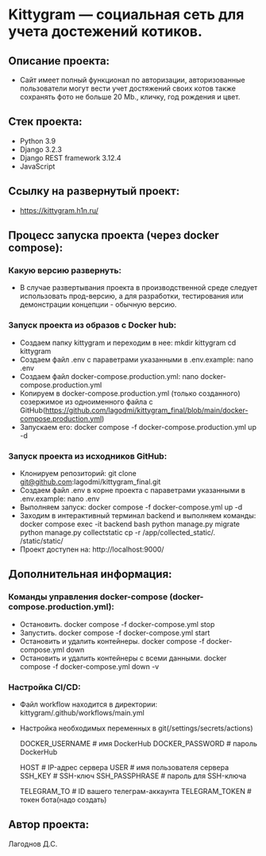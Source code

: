 # Kittygram — социальная сеть для учета достежений котиков.
## Описание проекта:
- Сайт имеет полный функционал по авторизации, авторизованные пользователи могут вести учет достяжений своих котов также сохранять фото не больше 20 Mb., кличку, год рождения и цвет.
## Стек проекта:
- Python 3.9
- Django 3.2.3
- Django REST framework 3.12.4
- JavaScript
## Cсылку на развернутый проект:
- https://kittygram.h1n.ru/
## Процесс запуска проекта (через docker compose):
### Какую версию развернуть:
- В случае развертывания проекта в производственной среде следует использовать прод-версию, а для разработки, тестирования или демонстрации концепции - обычную версию.
### Запуск проекта из образов с Docker hub:
- Создаем папку kittygram и переходим в нее:
    mkdir kittygram
    cd kittygram
- Создаем файл .env c параветрами указанными в .env.example:
    nano .env
- Создаем файл docker-compose.production.yml:
    nano docker-compose.production.yml
- Копируем в docker-compose.production.yml (только созданного) созержимое из одноименного файла с   GitHub(https://github.com/lagodmi/kittygram_final/blob/main/docker-compose.production.yml)
- Запускаем его:
    docker compose -f docker-compose.production.yml up -d
### Запуск проекта из исходников GitHub:
- Клонируем репозиторий:
    git clone git@github.com:lagodmi/kittygram_final.git
- Создаем файл .env в корне проекта c параветрами указанными в .env.example:
    nano .env
- Выполняем запуск:
    docker compose -f docker-compose.yml up -d
- Заходим в интерактивный терминал backend и выполняем команды:
    docker compose exec -it backend bash
        python manage.py migrate
        python manage.py collectstatic
        cp -r /app/collected_static/. /static/static/
- Проект доступен на:
    http://localhost:9000/
## Дополнительная информация:
### Команды управления docker-compose (docker-compose.production.yml):
- Остановить.
    docker compose -f docker-compose.yml stop
- Запустить.
    docker compose -f docker-compose.yml start
- Остановить и удалить контейнеры.
    docker compose -f docker-compose.yml down
- Остановить и удалить контейнеры с всеми данными.
    docker compose -f docker-compose.yml down -v
### Настройка CI/CD:
- Файл workflow находится в директории:
    kittygram/.github/workflows/main.yml
- Настройка необходимых переменных в git(/settings/secrets/actions)

    DOCKER_USERNAME                # имя DockerHub
    DOCKER_PASSWORD                # пароль DockerHub

    HOST                           # IP-адрес сервера
    USER                           # имя пользователя сервера
    SSH_KEY                        # SSH-ключ
    SSH_PASSPHRASE                 # пароль для SSH-ключа

    TELEGRAM_TO                    # ID вашего телеграм-аккаунта
    TELEGRAM_TOKEN                 # токен бота(надо создать)
## Автор проекта:
Лагоднов Д.С.
